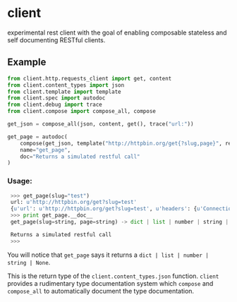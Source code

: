 # client


experimental rest client with the goal of enabling composable stateless and self documenting RESTful clients.


## Example


```python 
from client.http.requests_client import get, content
from client.content_types import json
from client.template import template
from client.spec import autodoc
from client.debug import trace
from client.compose import compose_all, compose

get_json = compose_all(json, content, get(), trace("url:"))

get_page = autodoc(
    compose(get_json, template("http://httpbin.org/get{?slug,page}", required=("slug", ))),
    name="get_page",
    doc="Returns a simulated restful call"
)
```

### Usage:

```python
 >>> get_page(slug="test")
 url: u'http://httpbin.org/get?slug=test'
 {u'url': u'http://httpbin.org/get?slug=test', u'headers': {u'Connection': u'close', u'Host': u'httpbin.org', u'Accept-Encoding': u'gzip, deflate, compress', u'Accept': u'*/*', u'User-Agent': u'python-requests/1.2.3 CPython/2.7.1 Darwin/11.4.2'}, u'args': {u'slug': u'test'}, u'origin': u'159.54.131.7'}
 >>> print get_page.__doc__
 get_page(slug=string, page=string) -> dict | list | number | string | None

 Returns a simulated restful call
 >>>
```

You will notice that `get_page` says it returns a `dict | list | number | string | None`.  

This is the return type of the `client.content_types.json` function.  `client` provides a rudimentary type 
documentation system which `compose` and `compose_all` to automatically document the type documentation.
